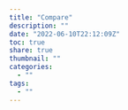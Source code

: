 ```yaml
---
title: "Compare"
description: ""
date: "2022-06-10T22:12:09Z"
toc: true
share: true
thumbnail: ""
categories:
  - ""
tags:
  - ""
---
```




